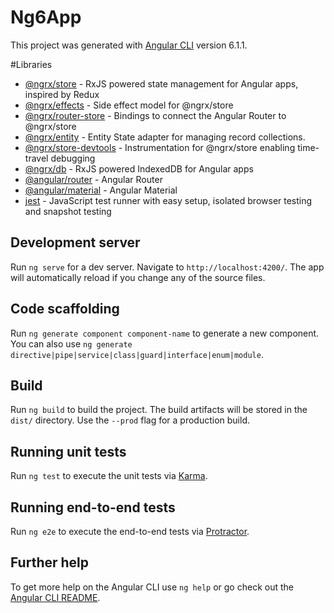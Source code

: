 # Ng6App

This project was generated with [Angular CLI](https://github.com/angular/angular-cli) version 6.1.1.

#Libraries


* [@ngrx/store](https://github.com/ngrx/platform/blob/master/docs/store/README.md) - RxJS powered state management for Angular apps, inspired by Redux
* [@ngrx/effects](https://github.com/ngrx/platform/blob/master/docs/effects/README.md) - Side effect model for @ngrx/store
* [@ngrx/router-store](../docs/router-store/README.md) - Bindings to connect the Angular Router to @ngrx/store
* [@ngrx/entity](https://github.com/ngrx/platform/blob/master/docs/entity/README.md) - Entity State adapter for managing record collections.
* [@ngrx/store-devtools](https://github.com/ngrx/platform/blob/master/docs/store-devtools/README.md) - Instrumentation for @ngrx/store enabling time-travel debugging
* [@ngrx/db](https://github.com/ngrx/db) - RxJS powered IndexedDB for Angular apps
* [@angular/router](https://github.com/angular/angular) - Angular Router
* [@angular/material](https://github.com/angular/material2) - Angular Material
* [jest](https://facebook.github.io/jest/) - JavaScript test runner with easy setup, isolated browser testing and snapshot testing

## Development server

Run `ng serve` for a dev server. Navigate to `http://localhost:4200/`. The app will automatically reload if you change any of the source files.

## Code scaffolding

Run `ng generate component component-name` to generate a new component. You can also use `ng generate directive|pipe|service|class|guard|interface|enum|module`.

## Build

Run `ng build` to build the project. The build artifacts will be stored in the `dist/` directory. Use the `--prod` flag for a production build.

## Running unit tests

Run `ng test` to execute the unit tests via [Karma](https://karma-runner.github.io).

## Running end-to-end tests

Run `ng e2e` to execute the end-to-end tests via [Protractor](http://www.protractortest.org/).

## Further help

To get more help on the Angular CLI use `ng help` or go check out the [Angular CLI README](https://github.com/angular/angular-cli/blob/master/README.md).
